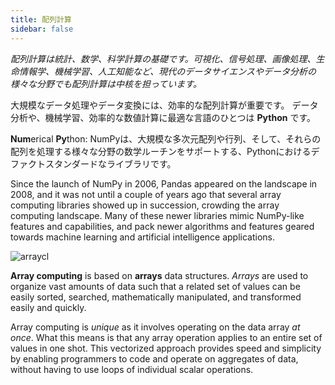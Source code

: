 ```yaml
---
title: 配列計算
sidebar: false
---
```


*配列計算は統計、数学、科学計算の基礎です。可視化、信号処理、画像処理、生命情報学、機械学習、人工知能など、現代のデータサイエンスやデータ分析の様々な分野でも配列計算は中核を担っています。*

大規模なデータ処理やデータ変換には、効率的な配列計算が重要です。 データ分析や、機械学習、効率的な数値計算に最適な言語のひとつは **Python** です。

**Num**erical **Py**thon: NumPyは、大規模な多次元配列や行列、そして、それらの配列を処理する様々な分野の数学ルーチンをサポートする、Pythonにおけるデファクトスタンダードなライブラリです。

Since the launch of NumPy in 2006, Pandas appeared on the landscape in 2008, and it was not until a couple of years ago that several array computing libraries showed up in succession, crowding the array computing landscape. Many of these newer libraries mimic NumPy-like features and capabilities, and pack newer algorithms and features geared towards machine learning and artificial intelligence applications.

<img
  src="/images/content_images/array_c_landscape.png"
  alt="arraycl"
  title="Array Computing Landscape" />

**Array computing** is based on **arrays** data structures. *Arrays* are used to organize vast amounts of data such that a related set of values can be easily sorted, searched, mathematically manipulated, and transformed easily and quickly.

Array computing is *unique* as it involves operating on the data array *at once*. What this means is that any array operation applies to an entire set of values in one shot. This vectorized approach provides speed and simplicity by enabling programmers to code and operate on aggregates of data, without having to use loops of individual scalar operations.
